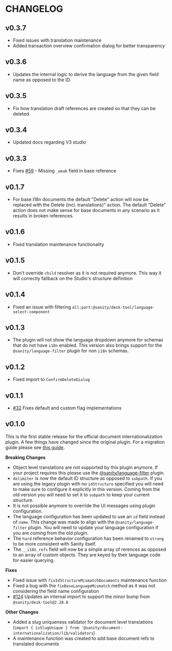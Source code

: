 # CHANGELOG

## v0.3.7
* Fixed issues with translation maintenance
* Added transaction overview confirmation dialog for better transparency

## v0.3.6
* Updates the internal logic to derive the language from the given field name as opposed to the ID.

## v0.3.5
* Fix how translation draft references are created so that they can be deleted

## v0.3.4
* Updated docs regarding V3 studio

## v0.3.3
* Fixes [#59](https://github.com/sanity-io/document-internationalization/issues/59) - Missing `_weak` field in base reference

## v0.1.7
* For base I18n documents the default "Delete" action will now be replaced with the Delete (incl. translations)" action. The default "Delete" action does not make sense for base documents in any scenario as it results in broken references.

## v0.1.6
* Fixed translation maintenance functionality

## v0.1.5
* Don't override `child` resolver as it is not required anymore. This way it will correctly fallback on the Studio's structure definition

## v0.1.4
* Fixed an issue with filtering `all:part:@sanity/desk-tool/language-select-component`

## v0.1.3
* The plugin will not show the language dropdown anymore for schemas that do not have `i18n` enabled. This version also brings support for the `@sanity/language-filter` plugin for non `i18n` schemas.

## v0.1.2
* Fixed import to `ConfirmDeleteDialog`

## v0.1.1
* [#32](https://github.com/sanity-io/document-internationalization/issues/32) Fixes default and custom flag implementations

## v0.1.0
This is the first stable release for the official document internationalization plugin. A few things have changed since the original plugin. For a migration guide please see [this guide](docs/coming-from-sanity-plugin-intl-input.md).

**Breaking Changes**
- Object level translations are not supported by this plugin anymore. If your project requires this please use the [@sanity/language-filter](https://www.npmjs.com/package/@sanity/language-filter) plugin.
- `delimiter` is now the default ID structure as opposed to `subpath`. If you are using the legacy plugin with no `idStructure` specified you will need to make sure to configure it explicitly in this version. Coming from the old version you will need to set it to `subpath` to keep your current structure.
- It is not possible anymore to override the UI messages using plugin configuration.
- The language configuration has been updated to use an `id` field instead of `name`. This change was made to align with the `@sanity/language-filter` plugin. You will need to update your language configuration if you are coming from the old plugin.
- The `hard` reference behavior configuration has been renamed to `strong` to be more consistent with Sanity itself.
- The `__i18n_refs` field will now be a simple array of rerences as opposed to an array of custom objects. They are keyed by their language code for easier querying.

**Fixes**
- Fixed issue with `fixIdStructureMismatchDocuments` maintenance function
- Fixed a bug with the `fixBaseLanguageMismatch` method as it was not considering the field name configuration
- [#124](https://github.com/LiamMartens/sanity-plugin-intl-input/issues/124) Updates an internal import to support the minor bump from `@sanity/desk-tool@2.28.0`

**Other Changes**
- Added a slug uniqueness validator for document level translations (`import { isSlugUnique } from '@sanity/document-internationalization/lib/validators`)
- A maintenance function was created to add base document refs to translated documents
